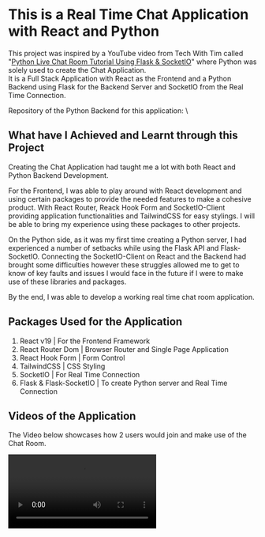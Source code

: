 # This is a Real Time Chat Application with React and Python

This project was inspired by a YouTube video from Tech With Tim called "[Python Live Chat Room Tutorial Using Flask & SocketIO](https://www.youtube.com/watch?v=mkXdvs8H7TA)" where Python was solely used to create the Chat Application.\
It is a Full Stack Application with React as the Frontend and a Python Backend using Flask for the Backend Server and SocketIO from the Real Time Connection.

Repository of the Python Backend for this application: \

## What have I Achieved and Learnt through this Project

Creating the Chat Application had taught me a lot with both React and Python Backend Development.

For the Frontend, I was able to play around with React development and using certain packages to provide the needed features to make a cohesive product. With React Router, Reack Hook Form and SocketIO-Client providing application functionalities and TailwindCSS for easy stylings. I will be able to bring my experience using these packages to other projects.

On the Python side, as it was my first time creating a Python server, I had experienced a number of setbacks while using the Flask API and Flask-SocketIO. Connecting the SocketIO-Client on React and the Backend had brought some difficulties however these struggles allowed me to get to know of key faults and issues I would face in the future if I were to make use of these libraries and packages.

By the end, I was able to develop a working real time chat room application.

## Packages Used for the Application

1. React v19 | For the Frontend Framework
2. React Router Dom | Browser Router and Single Page Application
3. React Hook Form | Form Control
4. TailwindCSS | CSS Styling
5. SocketIO | For Real Time Connection
6. Flask & Flask-SocketIO | To create Python server and Real Time Connection

## Videos of the Application

The Video below showcases how 2 users would join and make use of the Chat Room.

<video src="" >
